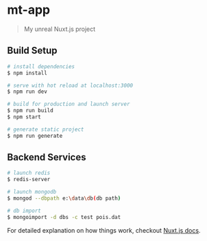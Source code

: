 # mt-app

> My unreal Nuxt.js project

## Build Setup

``` bash
# install dependencies
$ npm install

# serve with hot reload at localhost:3000
$ npm run dev

# build for production and launch server
$ npm run build
$ npm start

# generate static project
$ npm run generate
```

## Backend Services

``` bash
# launch redis
$ redis-server

# launch mongodb
$ mongod --dbpath e:\data\db(db path)

# db import
$ mongoimport -d dbs -c test pois.dat
```

For detailed explanation on how things work, checkout [Nuxt.js docs](https://nuxtjs.org).
